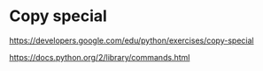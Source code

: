 # Copy special

https://developers.google.com/edu/python/exercises/copy-special

https://docs.python.org/2/library/commands.html
